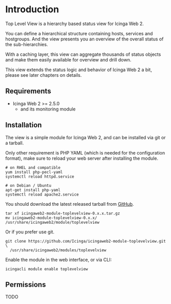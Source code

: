 Introduction
============

Top Level View is a hierarchy based status view for Icinga Web 2.

You can define a hierarchical structure containing hosts, services and hostgroups.
And the view presents you an overview of the overall status of the sub-hierarchies.

With a caching layer, this view can aggregate thousands of status objects and make
them easily available for overview and drill down.

This view extends the status logic and behavior of Icinga Web 2 a bit,
please see later chapters on details.

## Requirements

* Icinga Web 2 >= 2.5.0
  * and its monitoring module

## Installation

The view is a simple module for Icinga Web 2, and can be installed via git or a tarball.

Only other requirement is PHP YAML (which is needed for the configuration format), make
sure to reload your web server after installing the module.

    # on RHEL and compatible
    yum install php-pecl-yaml
    systemctl reload httpd.service

    # on Debian / Ubuntu
    apt-get install php-yaml
    systemctl reload apache2.service

You should download the latest released tarball from [GitHub](https://github.com/Icinga/icingaweb2-module-toplevelview/releases).

    tar xf icingaweb2-module-toplevelview-0.x.x.tar.gz
    mv icingaweb2-module-toplevelview-0.x.x/ /usr/share/icingaweb2/module/toplevelview

Or if you prefer use git.

    git clone https://github.com/Icinga/icingaweb2-module-toplevelview.git \
      /usr/share/icingaweb2/modules/toplevelview

Enable the module in the web interface, or via CLI:

    icingacli module enable toplevelview

## Permissions

TODO
